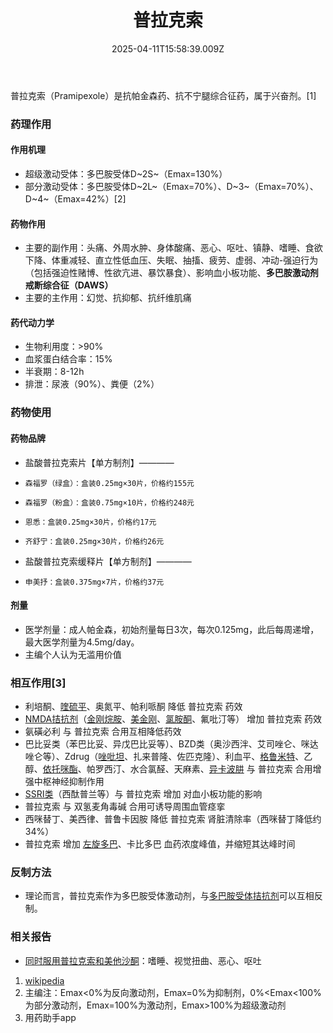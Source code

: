 ﻿---
title: 普拉克索
description: 
published: true
date: 2025-04-11T15:58:39.009Z
tags: 
editor: markdown
dateCreated: 2025-04-11T15:58:34.573Z
---

普拉克索（Pramipexole）是抗帕金森药、抗不宁腿综合征药，属于兴奋剂。[1]
### 药理作用
#### 作用机理
- 超级激动受体：多巴胺受体D~2S~（Emax=130%）
- 部分激动受体：多巴胺受体D~2L~（Emax=70%）、D~3~（Emax=70%）、D~4~（Emax=42%）[2]
#### 药物作用
- 主要的副作用：头痛、外周水肿、身体酸痛、恶心、呕吐、镇静、嗜睡、食欲下降、体重减轻、直立性低血压、失眠、抽搐、疲劳、虚弱、冲动-强迫行为（包括强迫性赌博、性欲亢进、暴饮暴食）、影响血小板功能、**多巴胺激动剂戒断综合征（DAWS）**
- 主要的主作用：幻觉、抗抑郁、抗纤维肌痛
#### 药代动力学
- 生物利用度：>90%
- 血浆蛋白结合率：15%
- 半衰期：8-12h
- 排泄：尿液（90%）、粪便（2%）
### 药物使用
#### 药物品牌
- 盐酸普拉克索片【单方制剂】————
-     森福罗（绿盒）：盒装0.25mg×30片，价格约155元
-     森福罗（粉盒）：盒装0.75mg×10片，价格约248元
-     恩悉：盒装0.25mg×30片，价格约17元
-     齐舒宁：盒装0.25mg×30片，价格约26元
- 盐酸普拉克索缓释片【单方制剂】————
-     申美抒：盒装0.375mg×7片，价格约37元
#### 剂量
- 医学剂量：成人帕金森，初始剂量每日3次，每次0.125mg，此后每周递增，最大医学剂量为4.5mg/day。
- 主编个人认为无滥用价值
### 相互作用[3]
- 利培酮、[喹硫平](/QTP/)、奥氮平、帕利哌酮 降低 普拉克索 药效
- [NMDA拮抗剂](/tags/NMDA%E6%8B%AE%E6%8A%97%E5%89%82/)（[金刚烷胺](/ATD/)、[美金刚](/MMT/)、[氯胺酮](/NMDA%E6%8A%97%E6%8A%91%E9%83%81/)、氟吡汀等） 增加 普拉克索 药效
- 氨磺必利 与 普拉克索 合用互相降低药效
- 巴比妥类（苯巴比妥、异戊巴比妥等）、BZD类（奥沙西泮、艾司唑仑、咪达唑仑等）、Zdrug（[唑吡坦](/%E6%80%9D%E8%AF%BA%E6%80%9D/)、扎来普隆、佐匹克隆）、利血平、[格鲁米特](/DXM/#CYP2D6%E8%AF%B1%E5%AF%BC%E5%89%82)、乙醇、[依托咪酯](/ETO/)、帕罗西汀、水合氯醛、天麻素、[异卡波肼](/DXM/#%E5%8D%95%E8%83%BA%E6%B0%A7%E5%8C%96%E9%85%B6%E6%8A%91%E5%88%B6%E5%89%82%EF%BC%88MAOI%EF%BC%89%E3%80%90%E4%B8%A5%E7%A6%81%E3%80%91) 与 普拉克索 合用增强中枢神经抑制作用
- [SSRI类](/DXM/#%E8%A1%80%E6%B8%85%E7%B4%A0%E5%86%8D%E6%91%84%E5%8F%96%E6%8A%91%E5%88%B6%E5%89%82%EF%BC%88SRI%EF%BC%89%E3%80%90%E9%AB%98%E5%8D%B1%E3%80%91)（西酞普兰等）与 普拉克索 增加 对血小板功能的影响
- 普拉克索 与 双氢麦角毒碱 合用可诱导周围血管痉挛
- 西咪替丁、美西律、普鲁卡因胺 降低 普拉克索 肾脏清除率（西咪替丁降低约34%）
- 普拉克索 增加 [左旋多巴](/%E5%A4%9A%E5%B7%B4%E4%B8%9D%E8%82%BC/)、卡比多巴 血药浓度峰值，并缩短其达峰时间
### 反制方法
- 理论而言，普拉克索作为多巴胺受体激动剂，与[多巴胺受体拮抗剂](/tags/%E5%A4%9A%E5%B7%B4%E8%83%BA%E5%8F%97%E4%BD%93%E6%8B%AE%E6%8A%97%E5%89%82/)可以互相反制。
### 相关报告
- [同时服用普拉克索和美他沙酮](https://erowid.org/experiences/exp.php?ID=69694)：嗜睡、视觉扭曲、恶心、呕吐

1.	[wikipedia](https://en.wikipedia.org/wiki/Pramipexole)
2.	主编注：Emax<0%为反向激动剂，Emax=0%为抑制剂，0%<Emax<100%为部分激动剂，Emax=100%为激动剂，Emax>100%为超级激动剂
3.	用药助手app

